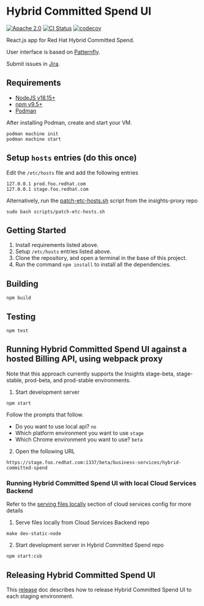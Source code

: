 # Hybrid Committed Spend UI

[![Apache 2.0][license-badge]](https://github.com/RedHatInsights/hybrid-committed-spend-ui/blob/main/LICENSE)
[![CI Status][build-badge]](https://github.com/RedHatInsights/hybrid-committed-spend-ui/actions/workflows/ci.yml?query=branch%3Amain)
[![codecov][codecov-badge]](https://codecov.io/gh/RedHatInsights/hybrid-committed-spend-ui)

React.js app for Red Hat Hybrid Committed Spend.

User interface is based on [Patternfly].

Submit issues in [Jira].

## Requirements

* [NodeJS v18.15+][nodejs]
* [npm v9.5+][npm]
* [Podman][podman]

After installing Podman, create and start your VM.

```
podman machine init
podman machine start
```

## Setup `hosts` entries (do this once)

Edit the `/etc/hosts` file and add the following entries
```
127.0.0.1 prod.foo.redhat.com
127.0.0.1 stage.foo.redhat.com
```

Alternatively, run the [patch-etc-hosts.sh][patch-etc-hosts] script from the insights-proxy repo
```
sudo bash scripts/patch-etc-hosts.sh
```

## Getting Started

1. Install requirements listed above.
2. Setup `/etc/hosts` entries listed above.
3. Clone the repository, and open a terminal in the base of this project.
4. Run the command `npm install` to install all the dependencies.

## Building
```
npm build
```

## Testing
```
npm test
```

## Running Hybrid Committed Spend UI against a hosted Billing API, using webpack proxy

Note that this approach currently supports the Insights stage-beta, stage-stable, prod-beta, and prod-stable environments.

1. Start development server
```
npm start
```

Follow the prompts that follow.

* Do you want to use local api? `no`
* Which platform environment you want to use `stage`
* Which Chrome environment you want to use? `beta`

2. Open the following URL
```
https://stage.foo.redhat.com:1337/beta/business-services/hybrid-committed-spend
```

### Running Hybrid Committed Spend UI with local Cloud Services Backend

Refer to the [serving files locally][serving-files-locally] section of cloud services config for more details

1. Serve files locally from Cloud Services Backend repo
```
make dev-static-node
```

2. Start development server in Hybrid Committed Spend repo
```
npm start:csb
```

## Releasing Hybrid Committed Spend UI

This [release][release-doc] doc describes how to release Hybrid Committed Spend UI to each staging environment.

[build-badge]: https://github.com/RedHatInsights/hybrid-committed-spend-ui/actions/workflows/ci.yml/badge.svg?branch=main
[codecov-badge]: https://codecov.io/gh/RedHatInsights/hybrid-committed-spend-ui/graph/badge.svg?token=1hjFIy1cRe
[Jira]: https://issues.redhat.com/projects/HCS/
[license-badge]: https://img.shields.io/github/license/RedHatInsights/hybrid-committed-spend-ui.svg?longCache=true
[nodejs]: https://nodejs.org/en/
[npm]: https://www.npmjs.com/
[patch-etc-hosts]: https://github.com/RedHatInsights/insights-proxy/blob/master/scripts/patch-etc-hosts.sh
[Patternfly]: https://www.patternfly.org/
[podman]: https://podman.io/docs/installation
[release-doc]: https://github.com/RedHatInsights/hybrid-committed-spend-ui/blob/main/RELEASE.md
[serving-files-locally]: https://github.com/RedHatInsights/chrome-service-backend/blob/main/docs/cloud-services-config.md#serving-files-locally
